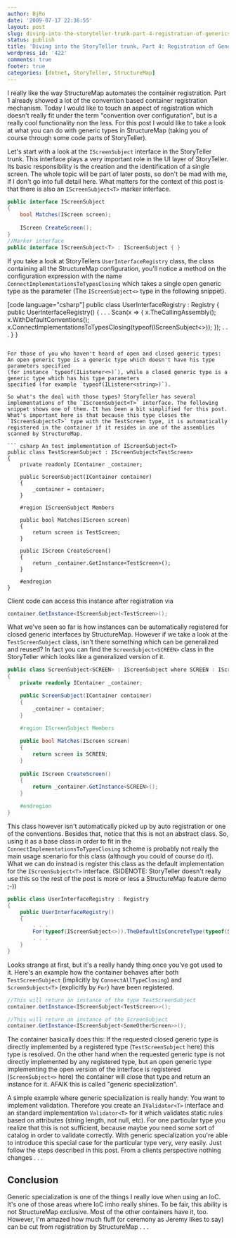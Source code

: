 ```yaml
---
author: BjRo
date: '2009-07-17 22:36:55'
layout: post
slug: diving-into-the-storyteller-trunk-part-4-registration-of-generics
status: publish
title: 'Diving into the StoryTeller trunk, Part 4: Registration of Generics'
wordpress_id: '422'
comments: true
footer: true
categories: [dotnet, StoryTeller, StructureMap]
---
```

I really like the way StructureMap automates the container registration.
Part 1 already showed a lot of the convention based container
registration mechanism. Today I would like to touch an aspect of
registration which doesn't really fit under the term "convention over
configuration", but is a really cool functionality non the less. For
this post I would like to take a look at what you can do with generic
types in StructureMap (taking you of course through some code parts of
StoryTeller).

Let's start with a look at the `IScreenSubject` interface in the
StoryTeller trunk. This interface plays a very important role in the UI
layer of StoryTeller. Its basic responsibility is the creation and the
identification of a single screen. The whole topic will be part of later
posts, so don't be mad with me, if I don't go into full detail here.
What matters for the context of this post is that there is also an
`IScreenSubject<T>` marker interface. 

``` csharp The IScreenSubject interfaces
public interface IScreenSubject 
{ 
	bool Matches(IScreen screen); 
	
	IScreen CreateScreen(); 
} 
//Marker interface 
public interface IScreenSubject<T> : IScreenSubject { } 
```

If you take a look at StoryTellers `UserInterfaceRegistry` class, the class containing all the StructureMap
configuration, you'll notice a method on the configuration expression with the name 
`ConnectImplementationsToTypesClosing` which takes a single open generic type as the parameter (The `IScreenSubject<>` type in
the following snippet). 

[code language="csharp"] 
public class UserInterfaceRegistry : Registry 
{ 
	public UserInterfaceRegistry() 
	{
		. . . 
		Scan(x => 
		{ 
			x.TheCallingAssembly(); 
			x.WithDefaultConventions();
			x.ConnectImplementationsToTypesClosing(typeof(IScreenSubject<>)); 
		}); 
		. . . 
	} 
} 
```

For those of you who haven't heard of open and closed generic types: 
An open generic type is a generic type which doesn't have his type parameters specified 
(for instance `typeof(IListener<>)`), while a closed generic type is a generic type which has his type parameters
specified (for example `typeof(IListener<string>)`).

So what's the deal with those types? StoryTeller has several
implementations of the `IScreenSubject<T>` interface. The following
snippet shows one of them. It has been a bit simplified for this post.
What's important here is that because this type closes the `IScreenSubject<T>` type with the TestScreen type, it is automatically
registered in the container if it resides in one of the assemblies
scanned by StructureMap. 

``` csharp An test implementation of IScreenSubject<T>
public class TestScreenSubject : IScreenSubject<TestScreen> 
{ 
	private readonly IContainer _container; 
	
	public ScreenSubject(IContainer container) 
	{ 
		_container = container; 
	}

	#region IScreenSubject Members 
	
	public bool Matches(IScreen screen) 
	{ 
		return screen is TestScreen; 
	} 
	
	public IScreen CreateScreen() 
	{ 
		return _container.GetInstance<TestScreen>(); 
	} 
	
	#endregion 
} 
```

Client code can access this instance after registration via 

``` csharp Accessing our TestScreenSubject implementation
container.GetInstance<IScreenSubject<TestScreen>(); 
```

What we've seen so far is how instances can be automatically registered for closed generic interfaces
by StructureMap. However if we take a look at the `TestScreenSubject` class, isn't there something which can be generalized and reused? In
fact you can find the `ScreenSubject<SCREEN>` class in the StoryTeller which looks like a generalized version of it. 

``` csharp A generic IScreenSubject<T> implementation
public class ScreenSubject<SCREEN> : IScreenSubject where SCREEN : IScreen 
{
	private readonly IContainer _container; 

	public ScreenSubject(IContainer container) 
	{
		_container = container; 
	} 
	
	#region IScreenSubject Members

	public bool Matches(IScreen screen) 
	{ 
		return screen is SCREEN; 
	} 
	
	public IScreen CreateScreen() 
	{ 
		return _container.GetInstance<SCREEN>();
	} 

	#endregion
} 

```

This class however isn't automatically picked up by auto
registration or one of the conventions. Besides that, notice that this
is not an abstract class. So, using it as a base class in order to fit
in the `ConnectImplementationsToTypesClosing` scheme is probably not
really the main usage scenario for this class (although you could of
course do it). What we can do instead is register this class as the
default implementation for the `IScreenSubject<T>` interface. (SIDENOTE:
StoryTeller doesn't really use this so the rest of the post is more or
less a StructureMap feature demo ;-)) 

``` csharp Configuring the generic bits
public class UserInterfaceRegistry : Registry 
{ 
	public UserInterfaceRegistry() 
	{
		. . . 
		For(typeof(IScreenSubject<>)).TheDefaultIsConcreteType(typeof(ScreenSubject<>));
		. . . 
	} 
} 
```
Looks strange at first, but it's a really handy thing
once you've got used to it. Here's an example how the container behaves
after both `TestScreenSubject` (implicitly by `ConnectAllTypeClosing`) and
`ScreenSubject<T>` (explicitly by `For`) have been registered. 

``` csharp How this is resolved from a client perspective
//This will return an instance of the type TestScreenSubject 
container.GetInstance<IScreenSubject<TestScreen>>(); 

//This will return an instance of the ScreenSubject 
container.GetInstance<IScreenSubject<SomeOtherScreen>>(); 
```

The container basically does this: If the requested closed generic type is
directly implemented by a registered type (`TestScreenSubject` here) this
type is resolved. On the other hand when the requested generic type is
not directly implemented by any registered type, but an open generic
type implementing the open version of the interface is registered
(`ScreenSubject<>` here) the container will close that type and return an
instance for it. AFAIK this is called "generic specialization". 

A simple example where generic specialization is really handy: You want to
implement validation. Therefore you create an `IValidator<T>` interface
and an standard implementation `Validator<T>` for it which validates
static rules based on attributes (string length, not null, etc). For one
particular type you realize that this is not sufficient, because maybe
you need some sort of catalog in order to validate correctly. With
generic specialization you're able to introduce this special case for
the particular type very, very easily. Just follow the steps described
in this post. From a clients perspective nothing changes . . .

Conclusion
------------

Generic specialization is one of the things I really love when using an
IoC. It's one of those areas where IoC imho really shines. To be fair,
this ability is not StructureMap exclusive. Most of the other containers
have it, too. However, I'm amazed how much fluff (or ceremony as Jeremy
likes to say) can be cut from registration by StructureMap . . .

